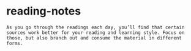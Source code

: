 # reading-notes

`As you go through the readings each day, you’ll find that certain sources work better for your reading and learning style. Focus on those, but also branch out and consume the material in different forms.`
